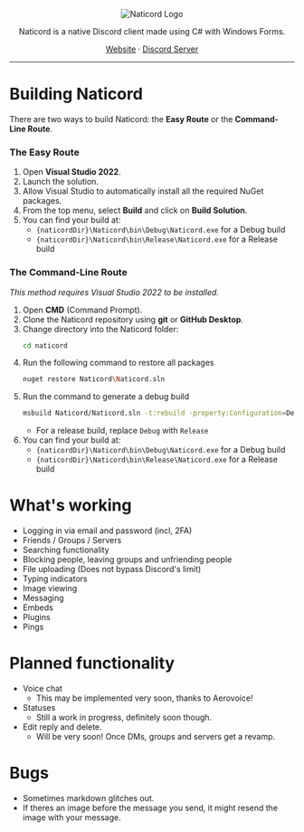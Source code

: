 <p align="center">
  <picture>
    <source media="(prefers-color-scheme: dark)" srcset="https://github.com/user-attachments/assets/f688e553-ca56-4c1b-af2d-385766540ad6" />
    <source media="(prefers-color-scheme: light)" srcset="https://github.com/user-attachments/assets/72f612cb-6b3e-4d9e-b9df-a5480d624ba2" />
    <img src="https://github.com/user-attachments/assets/72f612cb-6b3e-4d9e-b9df-a5480d624ba2" alt="Naticord Logo" />
  </picture>
</p>

<p align="center">Naticord is a native Discord client made using C# with Windows Forms.</p>

<p align="center">
 <a href="https://naticord.lol">Website</a> · <a href="https://example.com">Discord Server</a>
</p>

---

# Building Naticord

There are two ways to build Naticord: the **Easy Route** or the **Command-Line Route**.

### The Easy Route
1. Open **Visual Studio 2022**.
2. Launch the solution.
3. Allow Visual Studio to automatically install all the required NuGet packages.
4. From the top menu, select **Build** and click on **Build Solution**.
5. You can find your build at:
   - `{naticordDir}\Naticord\bin\Debug\Naticord.exe` for a Debug build
   - `{naticordDir}\Naticord\bin\Release\Naticord.exe` for a Release build

### The Command-Line Route
*This method requires Visual Studio 2022 to be installed.*

1. Open **CMD** (Command Prompt).
2. Clone the Naticord repository using **git** or **GitHub Desktop**.
3. Change directory into the Naticord folder:
   ```bash
   cd naticord
   ```
4. Run the following command to restore all packages
   ```bash
   nuget restore Naticord\Naticord.sln
   ```
5. Run the command to generate a debug build
   ```bash
   msbuild Naticord/Naticord.sln -t:rebuild -property:Configuration=Debug
   ```
   - For a release build, replace `Debug` with `Release`
5. You can find your build at:
   - `{naticordDir}\Naticord\bin\Debug\Naticord.exe` for a Debug build
   - `{naticordDir}\Naticord\bin\Release\Naticord.exe` for a Release build

# What's working
- Logging in via email and password (incl, 2FA)
- Friends / Groups / Servers
- Searching functionality
- Blocking people, leaving groups and unfriending people
- File uploading (Does not bypass Discord's limit)
- Typing indicators
- Image viewing
- Messaging
- Embeds
- Plugins
- Pings
# Planned functionality
- Voice chat
  - This may be implemented very soon, thanks to Aerovoice!
- Statuses
  - Still a work in progress, definitely soon though. 
- Edit reply and delete.
  - Will be very soon! Once DMs, groups and servers get a revamp.
# Bugs
- Sometimes markdown glitches out.
- If theres an image before the message you send, it might resend the image with your message.
